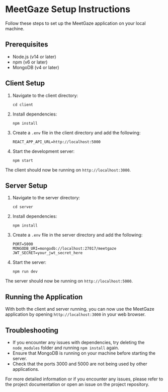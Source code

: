 # MeetGaze Setup Instructions

Follow these steps to set up the MeetGaze application on your local machine.

## Prerequisites

- Node.js (v14 or later)
- npm (v6 or later)
- MongoDB (v4 or later)

## Client Setup

1. Navigate to the client directory:
   ```
   cd client
   ```

2. Install dependencies:
   ```
   npm install
   ```

3. Create a `.env` file in the client directory and add the following:
   ```
   REACT_APP_API_URL=http://localhost:5000
   ```

4. Start the development server:
   ```
   npm start
   ```

The client should now be running on `http://localhost:3000`.

## Server Setup

1. Navigate to the server directory:
   ```
   cd server
   ```

2. Install dependencies:
   ```
   npm install
   ```

3. Create a `.env` file in the server directory and add the following:
   ```
   PORT=5000
   MONGODB_URI=mongodb://localhost:27017/meetgaze
   JWT_SECRET=your_jwt_secret_here
   ```

4. Start the server:
   ```
   npm run dev
   ```

The server should now be running on `http://localhost:5000`.

## Running the Application

With both the client and server running, you can now use the MeetGaze application by opening `http://localhost:3000` in your web browser.

## Troubleshooting

- If you encounter any issues with dependencies, try deleting the `node_modules` folder and running `npm install` again.
- Ensure that MongoDB is running on your machine before starting the server.
- Check that the ports 3000 and 5000 are not being used by other applications.

For more detailed information or if you encounter any issues, please refer to the project documentation or open an issue on the project repository.
